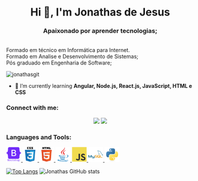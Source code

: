 <h1 align="center">Hi 👋, I'm Jonathas de Jesus</h1>
<h3 align="center">Apaixonado por aprender tecnologias; </h3> <br>
  Formado em técnico em Informática para Internet. <br>
  Formado em Analise e Desenvolvimento de Sistemas; <br>
  Pós graduado em Engenharia de Software;<br>


<p align="left"> <img src="https://komarev.com/ghpvc/?username=jonathasgit&label=Profile%20views&color=0e75b6&style=flat" alt="jonathasgit" /> </p>

- 🌱 I’m currently learning **Angular, Node.js, React.js, JavaScript, HTML e CSS**

 <!-- - 📝 I regularly write articles on [https://jothurinformatica.blogspot.com/](https://jothurinformatica.blogspot.com/) -->

<h3 align="left">Connect with me:</h3>


  
 <p align="center"><a href="https://gitlab.com/JonathasdeJesus"><img src="https://img.shields.io/badge/gitlab-%23181717.svg?style=for-the-badge&logo=gitlab&logoColor=white" target="_blank"></a>
   <!--<a href="https://jothurinformatica.blogspot.com/"><img src="https://img.shields.io/badge/Blogger-FF5722?style=for-the-badge&logo=blogger&logoColor=white" target="_blank"></a>
   <a href="https://www.youtube.com/channel/UCXHerfaAjlR_Q62pdH307hQ/featured" target="_blank"><img src="https://img.shields.io/badge/YouTube-FF0000?style=for-the-badge&logo=youtube&logoColor=white" target="_blank"></a> --> 
   <a href="https://www.linkedin.com/in/jonathas-jesus-b20517137" target="_blank"><img src="https://img.shields.io/badge/-LinkedIn-%230077B5?style=for-the-badge&logo=linkedin&logoColor=white" target="_blank"></a> 

   
  <!--<a href="https://www.youtube.com/channel/UCXHerfaAjlR_Q62pdH307hQ" target="blank"><img align="center" src="https://img.shields.io/youtube/channel/views/UCXHerfaAjlR_Q62pdH307hQ?style=social" alt="https://www.youtube.com/channel/UCXHerfaAjlR_Q62pdH307hQ" alt=Youtube style="margin-bottom: 5px;" /></a> --> 
</p>

<h3 align="left">Languages and Tools:</h3>
<p align="left"> <a href="https://getbootstrap.com" target="_blank"> <img src="https://raw.githubusercontent.com/devicons/devicon/master/icons/bootstrap/bootstrap-plain-wordmark.svg" alt="bootstrap" width="40" height="40"/> </a> <a href="https://www.w3schools.com/css/" target="_blank"> <img src="https://raw.githubusercontent.com/devicons/devicon/master/icons/css3/css3-original-wordmark.svg" alt="css3" width="40" height="40"/> </a> <a href="https://www.w3.org/html/" target="_blank"> <img src="https://raw.githubusercontent.com/devicons/devicon/master/icons/html5/html5-original-wordmark.svg" alt="html5" width="40" height="40"/> </a> <a href="https://www.java.com" target="_blank"> <img src="https://raw.githubusercontent.com/devicons/devicon/master/icons/java/java-original.svg" alt="java" width="40" height="40"/> </a> <a href="https://developer.mozilla.org/en-US/docs/Web/JavaScript" target="_blank"> <img src="https://raw.githubusercontent.com/devicons/devicon/master/icons/javascript/javascript-original.svg" alt="javascript" width="40" height="40"/> </a> <a href="https://www.mysql.com/" target="_blank"> <img src="https://raw.githubusercontent.com/devicons/devicon/master/icons/mysql/mysql-original-wordmark.svg" alt="mysql" width="40" height="40"/> </a> <a href="https://www.python.org" target="_blank"> <img src="https://raw.githubusercontent.com/devicons/devicon/master/icons/python/python-original.svg" alt="python" width="40" height="40"/> </a> 
  
  
  <!--  <a href="https://reactjs.org/" target="_blank"> <img src="https://raw.githubusercontent.com/devicons/devicon/master/icons/react/react-original-wordmark.svg" alt="react" width="40" height="40"/> </a> <a href="https://sass-lang.com" target="_blank"> <img src="https://raw.githubusercontent.com/devicons/devicon/master/icons/sass/sass-original.svg" alt="sass" width="40" height="40"/> </a> <a href="https://vuejs.org/" target="_blank"> <img src="https://raw.githubusercontent.com/devicons/devicon/master/icons/vuejs/vuejs-original-wordmark.svg" alt="vuejs" width="40" height="40"/> </a> </p> -->


[![Top Langs](https://github-readme-stats.vercel.app/api/top-langs/?username=jonathasgit&layout=compact&theme=midnight-purple)](https://github.com/jonathasgit/github-readme-stats)
![Jonathas GitHub stats](https://github-readme-stats.vercel.app/api?username=jonathasgit&show_icons=true&theme=midnight-purple) <!-- Novo -->




<!--
<p><img align="left" src="https://github-readme-stats.vercel.app/api/top-langs?username=jonathasgit&show_icons=true&locale=en&layout=compact" alt="jonathasgit" />
</p> Anterior - 
-->

<!---
<p>&nbsp;<img align="center" src="https://github-readme-stats.vercel.app/api?username=jonathasgit&show_icons=true&locale=en" alt="jonathasgit" /></p> Anterior-->

<!--<p><img align="center" src="https://github-readme-streak-stats.herokuapp.com/?user=jonathasgit&" alt="jonathasgit" /></p>  -->

